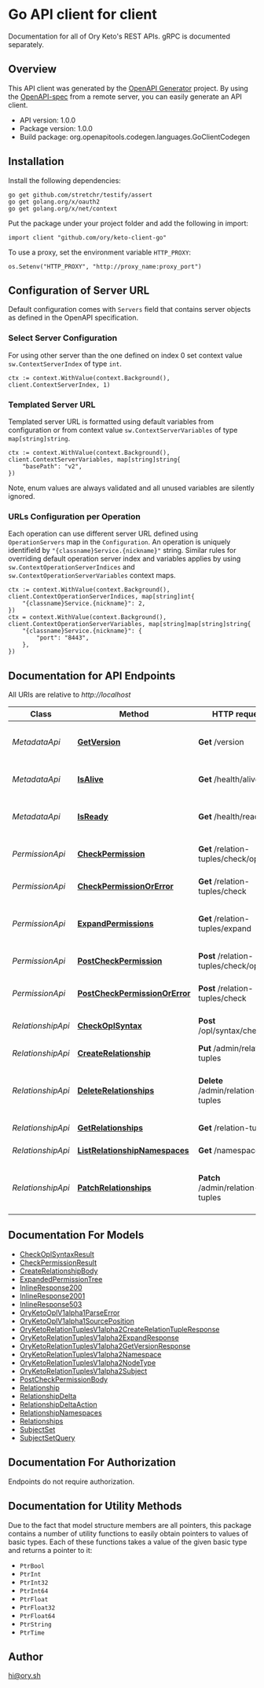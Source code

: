 # Go API client for client

Documentation for all of Ory Keto's REST APIs. gRPC is documented separately.


## Overview
This API client was generated by the [OpenAPI Generator](https://openapi-generator.tech) project.  By using the [OpenAPI-spec](https://www.openapis.org/) from a remote server, you can easily generate an API client.

- API version: 1.0.0
- Package version: 1.0.0
- Build package: org.openapitools.codegen.languages.GoClientCodegen

## Installation

Install the following dependencies:

```shell
go get github.com/stretchr/testify/assert
go get golang.org/x/oauth2
go get golang.org/x/net/context
```

Put the package under your project folder and add the following in import:

```golang
import client "github.com/ory/keto-client-go"
```

To use a proxy, set the environment variable `HTTP_PROXY`:

```golang
os.Setenv("HTTP_PROXY", "http://proxy_name:proxy_port")
```

## Configuration of Server URL

Default configuration comes with `Servers` field that contains server objects as defined in the OpenAPI specification.

### Select Server Configuration

For using other server than the one defined on index 0 set context value `sw.ContextServerIndex` of type `int`.

```golang
ctx := context.WithValue(context.Background(), client.ContextServerIndex, 1)
```

### Templated Server URL

Templated server URL is formatted using default variables from configuration or from context value `sw.ContextServerVariables` of type `map[string]string`.

```golang
ctx := context.WithValue(context.Background(), client.ContextServerVariables, map[string]string{
	"basePath": "v2",
})
```

Note, enum values are always validated and all unused variables are silently ignored.

### URLs Configuration per Operation

Each operation can use different server URL defined using `OperationServers` map in the `Configuration`.
An operation is uniquely identifield by `"{classname}Service.{nickname}"` string.
Similar rules for overriding default operation server index and variables applies by using `sw.ContextOperationServerIndices` and `sw.ContextOperationServerVariables` context maps.

```
ctx := context.WithValue(context.Background(), client.ContextOperationServerIndices, map[string]int{
	"{classname}Service.{nickname}": 2,
})
ctx = context.WithValue(context.Background(), client.ContextOperationServerVariables, map[string]map[string]string{
	"{classname}Service.{nickname}": {
		"port": "8443",
	},
})
```

## Documentation for API Endpoints

All URIs are relative to *http://localhost*

Class | Method | HTTP request | Description
------------ | ------------- | ------------- | -------------
*MetadataApi* | [**GetVersion**](docs/MetadataApi.md#getversion) | **Get** /version | Return Running Software Version.
*MetadataApi* | [**IsAlive**](docs/MetadataApi.md#isalive) | **Get** /health/alive | Check HTTP Server Status
*MetadataApi* | [**IsReady**](docs/MetadataApi.md#isready) | **Get** /health/ready | Check HTTP Server and Database Status
*PermissionApi* | [**CheckPermission**](docs/PermissionApi.md#checkpermission) | **Get** /relation-tuples/check/openapi | Performs an authorization check.
*PermissionApi* | [**CheckPermissionOrError**](docs/PermissionApi.md#checkpermissionorerror) | **Get** /relation-tuples/check | Performs an authorization check.
*PermissionApi* | [**ExpandPermissions**](docs/PermissionApi.md#expandpermissions) | **Get** /relation-tuples/expand | Expands the subject set into a tree of subjects.
*PermissionApi* | [**PostCheckPermission**](docs/PermissionApi.md#postcheckpermission) | **Post** /relation-tuples/check/openapi | Performs an authorization check.
*PermissionApi* | [**PostCheckPermissionOrError**](docs/PermissionApi.md#postcheckpermissionorerror) | **Post** /relation-tuples/check | Performs an authorization check.
*RelationshipApi* | [**CheckOplSyntax**](docs/RelationshipApi.md#checkoplsyntax) | **Post** /opl/syntax/check | Performs a syntax check request.
*RelationshipApi* | [**CreateRelationship**](docs/RelationshipApi.md#createrelationship) | **Put** /admin/relation-tuples | Creates a relationship
*RelationshipApi* | [**DeleteRelationships**](docs/RelationshipApi.md#deleterelationships) | **Delete** /admin/relation-tuples | Deletes relationships based on relation query
*RelationshipApi* | [**GetRelationships**](docs/RelationshipApi.md#getrelationships) | **Get** /relation-tuples | Lists ACL relationships.
*RelationshipApi* | [**ListRelationshipNamespaces**](docs/RelationshipApi.md#listrelationshipnamespaces) | **Get** /namespaces | Lists Namespaces
*RelationshipApi* | [**PatchRelationships**](docs/RelationshipApi.md#patchrelationships) | **Patch** /admin/relation-tuples | Writes one or more relationships in a single transaction.


## Documentation For Models

 - [CheckOplSyntaxResult](docs/CheckOplSyntaxResult.md)
 - [CheckPermissionResult](docs/CheckPermissionResult.md)
 - [CreateRelationshipBody](docs/CreateRelationshipBody.md)
 - [ExpandedPermissionTree](docs/ExpandedPermissionTree.md)
 - [InlineResponse200](docs/InlineResponse200.md)
 - [InlineResponse2001](docs/InlineResponse2001.md)
 - [InlineResponse503](docs/InlineResponse503.md)
 - [OryKetoOplV1alpha1ParseError](docs/OryKetoOplV1alpha1ParseError.md)
 - [OryKetoOplV1alpha1SourcePosition](docs/OryKetoOplV1alpha1SourcePosition.md)
 - [OryKetoRelationTuplesV1alpha2CreateRelationTupleResponse](docs/OryKetoRelationTuplesV1alpha2CreateRelationTupleResponse.md)
 - [OryKetoRelationTuplesV1alpha2ExpandResponse](docs/OryKetoRelationTuplesV1alpha2ExpandResponse.md)
 - [OryKetoRelationTuplesV1alpha2GetVersionResponse](docs/OryKetoRelationTuplesV1alpha2GetVersionResponse.md)
 - [OryKetoRelationTuplesV1alpha2Namespace](docs/OryKetoRelationTuplesV1alpha2Namespace.md)
 - [OryKetoRelationTuplesV1alpha2NodeType](docs/OryKetoRelationTuplesV1alpha2NodeType.md)
 - [OryKetoRelationTuplesV1alpha2Subject](docs/OryKetoRelationTuplesV1alpha2Subject.md)
 - [PostCheckPermissionBody](docs/PostCheckPermissionBody.md)
 - [Relationship](docs/Relationship.md)
 - [RelationshipDelta](docs/RelationshipDelta.md)
 - [RelationshipDeltaAction](docs/RelationshipDeltaAction.md)
 - [RelationshipNamespaces](docs/RelationshipNamespaces.md)
 - [Relationships](docs/Relationships.md)
 - [SubjectSet](docs/SubjectSet.md)
 - [SubjectSetQuery](docs/SubjectSetQuery.md)


## Documentation For Authorization

 Endpoints do not require authorization.


## Documentation for Utility Methods

Due to the fact that model structure members are all pointers, this package contains
a number of utility functions to easily obtain pointers to values of basic types.
Each of these functions takes a value of the given basic type and returns a pointer to it:

* `PtrBool`
* `PtrInt`
* `PtrInt32`
* `PtrInt64`
* `PtrFloat`
* `PtrFloat32`
* `PtrFloat64`
* `PtrString`
* `PtrTime`

## Author

hi@ory.sh

